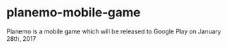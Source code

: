 # planemo-mobile-game
Planemo is a mobile game which will be released to Google Play on January 28th, 2017
